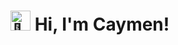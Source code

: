 <div>
  <h1>
   <img src="https://fonts.gstatic.com/s/e/notoemoji/latest/1f44b_1f3fc/512.gif" alt="👋" width="32" height="32">
   Hi, I'm Caymen! 
  </h1>
</div>
<!--
**caymenp/caymenp** is a ✨ _special_ ✨ repository because its `README.md` (this file) appears on your GitHub profile.
